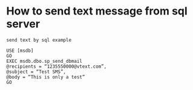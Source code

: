 # How to send text message from sql server

```
send text by sql example

USE [msdb]
GO
EXEC msdb.dbo.sp_send_dbmail
@recipients = “1235550000@vtext.com”,
@subject = “Test SMS”,
@body = “This is only a test”
GO
```
